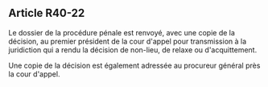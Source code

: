 Article R40-22
----
Le dossier de la procédure pénale est renvoyé, avec une copie de la décision, au
premier président de la cour d'appel pour transmission à la juridiction qui a
rendu la décision de non-lieu, de relaxe ou d'acquittement.

Une copie de la décision est également adressée au procureur général près la
cour d'appel.
